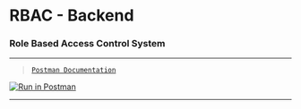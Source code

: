 # RBAC - Backend

### Role Based Access Control System

---

> [```Postman Documentation```](https://documenter.getpostman.com/view/17342551/2s93XsXRfj)


[![Run in Postman](https://run.pstmn.io/button.svg)](https://app.getpostman.com/run-collection/17342551-f772460b-5933-4e69-ac79-e6ea397cef9d?action=collection%2Ffork&collection-url=entityId%3D17342551-f772460b-5933-4e69-ac79-e6ea397cef9d%26entityType%3Dcollection%26workspaceId%3D1fdff9d9-9b5e-4044-9f83-d030a0648257)

---